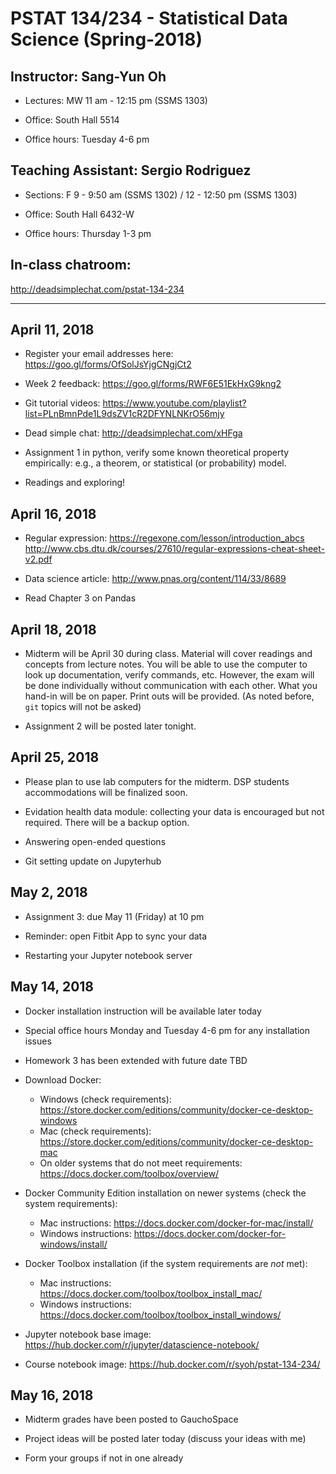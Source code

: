 # PSTAT 134/234 - Statistical Data Science (Spring-2018)

## Instructor: Sang-Yun Oh

- Lectures: MW 11 am - 12:15 pm (SSMS 1303)

- Office: South Hall 5514

- Office hours: Tuesday 4-6 pm


## Teaching Assistant: Sergio Rodriguez 

- Sections: F 9 - 9:50 am (SSMS 1302) / 12 - 12:50 pm (SSMS 1303)

- Office: South Hall 6432-W

- Office hours: Thursday 1-3 pm

## In-class chatroom:
http://deadsimplechat.com/pstat-134-234

----

## April 11, 2018

- Register your email addresses here: https://goo.gl/forms/OfSolJsYjgCNgjCt2

- Week 2 feedback: https://goo.gl/forms/RWF6E51EkHxG9kng2

- Git tutorial videos: https://www.youtube.com/playlist?list=PLnBmnPde1L9dsZV1cR2DFYNLNKrO56mjy

- Dead simple chat: http://deadsimplechat.com/xHFga

- Assignment 1 in python, verify some known theoretical property empirically: e.g., a theorem, or statistical (or probability) model.

- Readings and exploring!

## April 16, 2018

- Regular expression: https://regexone.com/lesson/introduction_abcs  
  http://www.cbs.dtu.dk/courses/27610/regular-expressions-cheat-sheet-v2.pdf

- Data science article: http://www.pnas.org/content/114/33/8689

- Read Chapter 3 on Pandas

## April 18, 2018

- Midterm will be April 30 during class. Material will cover readings and concepts from lecture notes. You will be able to use the computer to look up documentation, verify commands, etc. However, the exam will be done individually without communication with each other. What you hand-in will be on paper. Print outs will be provided. (As noted before, `git` topics will not be asked)

- Assignment 2 will be posted later tonight.

## April 25, 2018

- Please plan to use lab computers for the midterm. DSP students accommodations will be finalized soon.

- Evidation health data module: collecting your data is encouraged but not required. There will be a backup option.

- Answering open-ended questions

- Git setting update on Jupyterhub

## May 2, 2018

- Assignment 3: due May 11 (Friday) at 10 pm

- Reminder: open Fitbit App to sync your data

- Restarting your Jupyter notebook server

## May 14, 2018

- Docker installation instruction will be available later today

- Special office hours Monday and Tuesday 4-6 pm for any installation issues

- Homework 3 has been extended with future date TBD

- Download Docker:
  - Windows (check requirements): https://store.docker.com/editions/community/docker-ce-desktop-windows
  - Mac (check requirements): https://store.docker.com/editions/community/docker-ce-desktop-mac
  - On older systems that do not meet requirements: https://docs.docker.com/toolbox/overview/

- Docker Community Edition installation on newer systems (check the system requirements):
  - Mac instructions: https://docs.docker.com/docker-for-mac/install/
  - Windows instructions: https://docs.docker.com/docker-for-windows/install/   

- Docker Toolbox installation (if the system requirements are *not* met):
  - Mac instructions: https://docs.docker.com/toolbox/toolbox_install_mac/
  - Windows instructions: https://docs.docker.com/toolbox/toolbox_install_windows/

- Jupyter notebook base image: https://hub.docker.com/r/jupyter/datascience-notebook/
- Course notebook image: https://hub.docker.com/r/syoh/pstat-134-234/

## May 16, 2018

- Midterm grades have been posted to GauchoSpace

- Project ideas will be posted later today (discuss your ideas with me)

- Form your groups if not in one already

